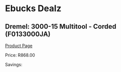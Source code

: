 
# Ebucks Dealz
## Dremel: 3000-15 Multitool - Corded (F0133000JA)
[Product Page](https://www.ebucks.com/web/shop/productSelected.do?prodId=257406420&catId=370101825)

Price: R868.00

Savings: 


	